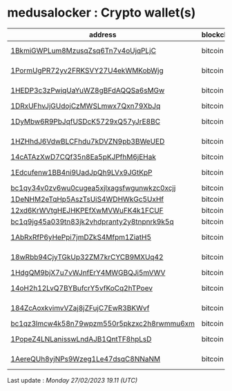 # medusalocker : Crypto wallet(s)

| address | blockchain | Balance |
|---|---|---|
| [1BkmiGWPLum8MzusqZsq6Tn7v4oUjqPLjC](https://www.blockchain.com/explorer/addresses/btc/1BkmiGWPLum8MzusqZsq6Tn7v4oUjqPLjC) | bitcoin | $ 241977 |
| [1PormUgPR72yv2FRKSVY27U4ekWMKobWjg](https://www.blockchain.com/explorer/addresses/btc/1PormUgPR72yv2FRKSVY27U4ekWMKobWjg) | bitcoin | $ 450421 |
| [1HEDP3c3zPwiqUaYuWZ8gBFdAQQSa6sMGw](https://www.blockchain.com/explorer/addresses/btc/1HEDP3c3zPwiqUaYuWZ8gBFdAQQSa6sMGw) | bitcoin | $ 658778 |
| [1DRxUFhvJjGUdojCzMWSLmwx7Qxn79XbJq](https://www.blockchain.com/explorer/addresses/btc/1DRxUFhvJjGUdojCzMWSLmwx7Qxn79XbJq) | bitcoin | $ 21756 |
| [1DyMbw6R9PbJqfUSDcK5729xQ57yJrE8BC](https://www.blockchain.com/explorer/addresses/btc/1DyMbw6R9PbJqfUSDcK5729xQ57yJrE8BC) | bitcoin | $ 129235 |
| [1HZHhdJ6VdwBLCFhdu7kDVZN9pb3BWeUED](https://www.blockchain.com/explorer/addresses/btc/1HZHhdJ6VdwBLCFhdu7kDVZN9pb3BWeUED) | bitcoin | $ 157077 |
| [14cATAzXwD7CQf35n8Ea5pKJPfhM6jEHak](https://www.blockchain.com/explorer/addresses/btc/14cATAzXwD7CQf35n8Ea5pKJPfhM6jEHak) | bitcoin | $ 16997 |
| [1Edcufenw1BB4ni9UadJpQh9LVx9JGtKpP](https://www.blockchain.com/explorer/addresses/btc/1Edcufenw1BB4ni9UadJpQh9LVx9JGtKpP) | bitcoin | $ 139328 |
| [bc1qy34v0zv6wu0cugea5xjlxagsfwgunwkzc0xcjj](https://www.blockchain.com/explorer/addresses/btc/bc1qy34v0zv6wu0cugea5xjlxagsfwgunwkzc0xcjj) | bitcoin | $ 58918 |
| [1DeNHM2eTqHp5AszTsUiS4WDHWkGc5UxHf](https://www.blockchain.com/explorer/addresses/btc/1DeNHM2eTqHp5AszTsUiS4WDHWkGc5UxHf) | bitcoin | $ 65459 |
| [12xd6KrWVtgHEJHKPEfXwMVWuFK4k1FCUF](https://www.blockchain.com/explorer/addresses/btc/12xd6KrWVtgHEJHKPEfXwMVWuFK4k1FCUF) | bitcoin | $ 41549 |
| [bc1q9jg45a039tn83jk2vhdpranty2y8tnpnrk9k5q](https://www.blockchain.com/explorer/addresses/btc/bc1q9jg45a039tn83jk2vhdpranty2y8tnpnrk9k5q) | bitcoin | $ 29692 |
| [1AbRxRfP6yHePpi7jmDZkS4Mfpm1ZiatH5](https://www.blockchain.com/explorer/addresses/btc/1AbRxRfP6yHePpi7jmDZkS4Mfpm1ZiatH5) | bitcoin | $ 1194661 |
| [18wRbb94CjyTGkUp32ZM7krCYCB9MXUq42](https://www.blockchain.com/explorer/addresses/btc/18wRbb94CjyTGkUp32ZM7krCYCB9MXUq42) | bitcoin | $ 200665 |
| [1HdgQM9bjX7u7vWJnfErY4MWGBQJi5mVWV](https://www.blockchain.com/explorer/addresses/btc/1HdgQM9bjX7u7vWJnfErY4MWGBQJi5mVWV) | bitcoin | $ 14336 |
| [14oH2h12LvQ7BYBufcrY5vfKoCq2hTPoev](https://www.blockchain.com/explorer/addresses/btc/14oH2h12LvQ7BYBufcrY5vfKoCq2hTPoev) | bitcoin | $ 104669 |
| [184ZcAoxkvimvVZaj8jZFujC7EwR3BKWvf](https://www.blockchain.com/explorer/addresses/btc/184ZcAoxkvimvVZaj8jZFujC7EwR3BKWvf) | bitcoin | $ 158499 |
| [bc1qz3lmcw4k58n79wpzm550r5pkzxc2h8rwmmu6xm](https://www.blockchain.com/explorer/addresses/btc/bc1qz3lmcw4k58n79wpzm550r5pkzxc2h8rwmmu6xm) | bitcoin | $ 56049 |
| [1PopeZ4LNLanisswLndAJB1QntTF8hpLsD](https://www.blockchain.com/explorer/addresses/btc/1PopeZ4LNLanisswLndAJB1QntTF8hpLsD) | bitcoin | $ 866858 |
| [1AereQUh8yjNPs9Wzeg1Le47dsqC8NNaNM](https://www.blockchain.com/explorer/addresses/btc/1AereQUh8yjNPs9Wzeg1Le47dsqC8NNaNM) | bitcoin | $ 731990 |

Last update : _Monday 27/02/2023 19.11 (UTC)_

